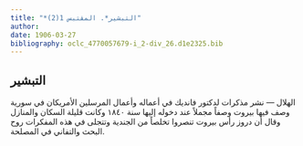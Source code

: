 ```yaml
---
title: "*التبشير*. المقتبس 1(2)"
author: 
date: 1906-03-27
bibliography: oclc_4770057679-i_2-div_26.d1e2325.bib
---
```




##  التبشير 


 الهلال  — نشر مذكرات لدكتور فانديك في أعماله وأعمال المرسلين الأمريكان في سورية وصف فيها بيروت وصفاً مجملاً عند دخوله إليها سنة  ١٨٤٠  وكانت قليلة السكان والمنازل وقال أن دروز رأس بيروت تنصروا تخلصاً من الجندية وتتجلى في هذه المفكرات روح البحث والتفاني في المصلحة. 
